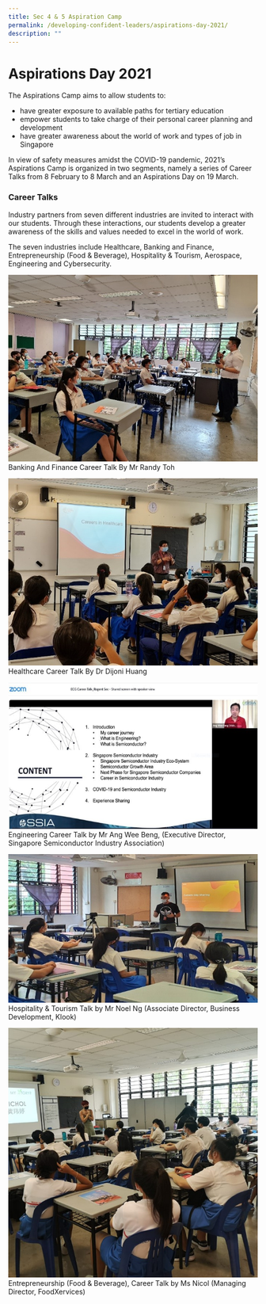 ```yaml
---
title: Sec 4 & 5 Aspiration Camp
permalink: /developing-confident-leaders/aspirations-day-2021/
description: ""
---
```

Aspirations Day 2021
====================

The Aspirations Camp aims to allow students to:

*   have greater exposure to available paths for tertiary education
*   empower students to take charge of their personal career planning and development
*   have greater awareness about the world of work and types of job in Singapore

In view of safety measures amidst the COVID-19 pandemic, 2021’s Aspirations Camp is organized in two segments, namely a series of Career Talks from 8 February to 8 March and an Aspirations Day on 19 March.

### Career Talks

Industry partners from seven different industries are invited to interact with our students. Through these interactions, our students develop a greater awareness of the skills and values needed to excel in the world of work.

The seven industries include Healthcare, Banking and Finance, Entrepreneurship (Food & Beverage), Hospitality & Tourism, Aerospace, Engineering and Cybersecurity.

![](/images/Banking-and-Finance_Career_Talk_by_Mr_Randy_Toh.jpg)
Banking And Finance Career Talk By Mr Randy Toh

![](/images/Healthcare_Career_Talk_By_Dr_Dijoni_Huang.jpg)
Healthcare Career Talk By Dr Dijoni Huang

![](/images/Engineering%20Career%20talk.jpg)
Engineering Career Talk by Mr Ang Wee Beng, (Executive Director, Singapore Semiconductor Industry Association)

![](/images/Tourism%20Career%20Talk.jpg)
Hospitality & Tourism Talk by Mr Noel Ng (Associate Director, Business Development, Klook)

![](/images/Entrepreneurship%20Career%20Talk.jpg)
Entrepreneurship (Food & Beverage), Career Talk by Ms Nicol (Managing Director, FoodXervices)